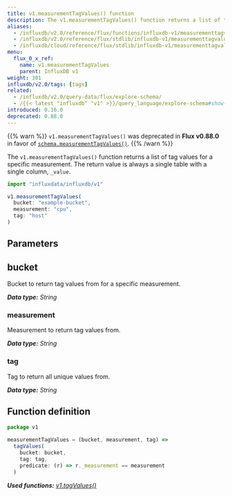 ```yaml
---
title: v1.measurementTagValues() function
description: The v1.measurementTagValues() function returns a list of tag values for a specific measurement.
aliases:
  - /influxdb/v2.0/reference/flux/functions/influxdb-v1/measurementtagvalues/
  - /influxdb/v2.0/reference/flux/stdlib/influxdb-v1/measurementtagvalues/
  - /influxdb/cloud/reference/flux/stdlib/influxdb-v1/measurementtagvalues/
menu:
  flux_0_x_ref:
    name: v1.measurementTagValues
    parent: InfluxDB v1
weight: 301
influxdb/v2.0/tags: [tags]
related:
  - /influxdb/v2.0/query-data/flux/explore-schema/
  - /{{< latest "influxdb" "v1" >}}/query_language/explore-schema#show-tag-values, SHOW TAG VALUES in InfluxQL
introduced: 0.16.0
deprecated: 0.88.0
---
```


{{% warn %}}
`v1.measurementTagValues()` was deprecated in **Flux v0.88.0** in favor of
[`schema.measurementTagValues()`](/influxdb/v2.0/reference/flux/stdlib/influxdb-schema/measurementtagvalues/).
{{% /warn %}}

The `v1.measurementTagValues()` function returns a list of tag values for a specific measurement.
The return value is always a single table with a single column, `_value`.

```js
import "influxdata/influxdb/v1"

v1.measurementTagValues(
  bucket: "example-bucket",
  measurement: "cpu",
  tag: "host"
)
```

## Parameters

## bucket
Bucket to return tag values from for a specific measurement.

_**Data type:** String_

### measurement
Measurement to return tag values from.

_**Data type:** String_

### tag
Tag to return all unique values from.

_**Data type:** String_


## Function definition
```js
package v1

measurementTagValues = (bucket, measurement, tag) =>
  tagValues(
    bucket: bucket,
    tag: tag,
    predicate: (r) => r._measurement == measurement
  )
```

_**Used functions:**
[v1.tagValues()](/influxdb/v2.0/reference/flux/stdlib/influxdb-schema/tagvalues)_
